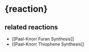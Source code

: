 # {reaction}

## related reactions
- [[Paal-Knorr Furan Synthesis]]
- [[Paal-Knorr Thiophene Synthesis]]
